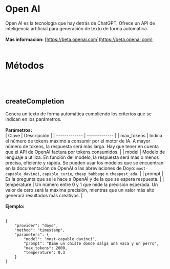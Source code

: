 # Open AI
Open AI es la tecnología que hay detrás de ChatGPT. Ofrece un API de inteligencia artificial para generación de texto de forma automática.
<br>
<br>
**Más información:**
[https://beta.openai.com](https://beta.openai.com)
<br>
<br>
  
# Métodos
<br>
<br>
  
## createCompletion
Genera un texto de forma automática cumpliendo los criterios que se indican en los parámetros.
<br>
<br>
**Parámetros:**  
| Clave  | Descripción |
| ------------- | ------------- |
| max_tokens | Indica el número de tokens máximo a consumir por el motor de IA. A mayor número de tokens, la respuesta será más larga. Hay que tener en cuenta que el API de OpenAI factura por tokens consumidos. |
| model | Modelo de lenguaje a utiliza. En función del modelo, la respuesta será más o menos precisa, eficiente y rápida. Se pueden usar los modelos que se encuentran en la documentación de OpenAI o las abreviaciones de Doyo: `most-capable_davinci`, `capable_curie`, `cheap_babbage` o `cheapest_ada`. |
| prompt | Es la pregunta que se le hace a OpenAI y de la que se espera respuesta. |
| temperature | Un número entre 0 y 1 que mide la precisión esperada. Un valor de cero será la máxima precisión, mientras que un valor más alto generará resultados más creativos. |
<br>
<br>
**Ejemplo:**  
<br>

    {
        "provider": "doyo",
        "method": "timestamp",
        "parameters": {
            "model": "most-capable_davinci",
            "prompt": "Dime un chiste donde salga una vaca y un perro",
            "max_tokens": 2000,
            "temperature": 0.3
        }
    }

<br>
<br>
  
